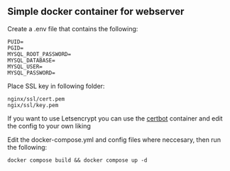 ## Simple docker container for webserver
Create a .env file that contains the following:<br />
```
PUID=
PGID=
MYSQL_ROOT_PASSWORD=
MYSQL_DATABASE=
MYSQL_USER=
MYSQL_PASSWORD=
```

Place SSL key in following folder:
```
nginx/ssl/cert.pem
ngix/ssl/key.pem
```
If you want to use Letsencrypt you can use the [certbot](https://hub.docker.com/r/certbot/certbot) container and edit the config to your own liking

Edit the docker-compose.yml and config files where neccesary, then run the following:<br />


```
docker compose build && docker compose up -d 
```



